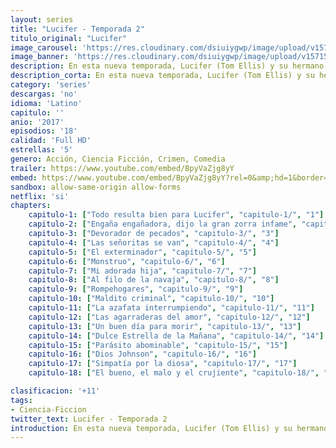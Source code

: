 ```yaml
---
layout: series
title: "Lucifer - Temporada 2"
titulo_original: "Lucifer"
image_carousel: 'https://res.cloudinary.com/dsiuiygwp/image/upload/v1573324646/lucifer-temporada2-min_ax4uoy.jpg'
image_banner: 'https://res.cloudinary.com/dsiuiygwp/image/upload/v1571541392/temporada-4-de-Lucifer-Netflix-Tom-Ellis-min_xoacmm.jpg'
description: En esta nueva temporada, Lucifer (Tom Ellis) y su hermano, Amenadiel (DB Woodside), regresan a los bajos fondos con el objetivo, en común, de encontrar a la madre de ambos, Charlotte, que se escapó del infierno. Esto complica su trabajo para la policía de Los Ángeles y su relación con Ella Lopez (Aimee Garcia). Si recordáis, la temporada 1 de Lucifer terminó con el protagonista siendo disparado fatalmente, y luego resucitado por Dios. Sin embargo, a cambio de su vida, Lucifer prometió a Dios que iba a recuperar un alma que se había escapado del infierno el alma de su madre.
description_corta: En esta nueva temporada, Lucifer (Tom Ellis) y su hermano, Amenadiel (DB Woodside), regresan a los bajos fondos con el objetivo, en común, de encontrar a la madre de ambos, Charlotte, que se escapó del infierno. Esto complica su trabajo para la
category: 'series'
descargas: 'no'
idioma: 'Latino'
capitulo: ''
anio: '2017'
episodios: '18'
calidad: 'Full HD'
estrellas: '5'
genero: Acción, Ciencia Ficción, Crimen, Comedia
trailer: https://www.youtube.com/embed/BpyVaZjg8yY
embed: https://www.youtube.com/embed/BpyVaZjg8yY?rel=0&amp;hd=1&border=0&wmode=opaque&enablejsapi=1&modestbranding=1&controls=1&showinfo=1
sandbox: allow-same-origin allow-forms 
netflix: 'si'
chapters:
    capitulo-1: ["Todo resulta bien para Lucifer", "capitulo-1/", "1"]
    capitulo-2: ["Engaña engañadora, dijo la gran zorra infame", "capitulo-2/", "2"]
    capitulo-3: ["Devorador de pecados", "capitulo-3/", "3"]
    capitulo-4: ["Las señoritas se van", "capitulo-4/", "4"]
    capitulo-5: ["El exterminador", "capitulo-5/", "5"]
    capitulo-6: ["Monstruo", "capitulo-6/", "6"]
    capitulo-7: ["Mi adorada hija", "capitulo-7/", "7"]
    capitulo-8: ["Al filo de la navaja", "capitulo-8/", "8"]
    capitulo-9: ["Rompehogares", "capitulo-9/", "9"]
    capitulo-10: ["Maldito criminal", "capitulo-10/", "10"]
    capitulo-11: ["La azafata interrumpiendo", "capitulo-11/", "11"]
    capitulo-12: ["Las agarraderas del amor", "capitulo-12/", "12"]
    capitulo-13: ["Un buen día para morir", "capitulo-13/", "13"]
    capitulo-14: ["Dulce Estrella de la Mañana", "capitulo-14/", "14"]
    capitulo-15: ["Parásito abominable", "capitulo-15/", "15"]
    capitulo-16: ["Dios Johnson", "capitulo-16/", "16"]
    capitulo-17: ["Simpatía por la diosa", "capitulo-17/", "17"]
    capitulo-18: ["El bueno, el malo y el crujiente", "capitulo-18/", "18"]

clasificacion: '+11'
tags:
- Ciencia-Ficcion
twitter_text: Lucifer - Temporada 2
introduction: En esta nueva temporada, Lucifer (Tom Ellis) y su hermano, Amenadiel (DB Woodside), regresan a los bajos fondos con el objetivo, en común, de encontrar a la madre de ambos, Charlotte, que se escapó del infierno. Esto complica su trabajo para la
---
```












